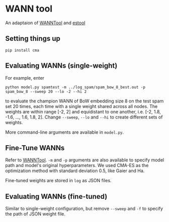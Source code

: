 # WANN tool
An adaptaion of [WANNTool](https://github.com/google/brain-tokyo-workshop/tree/master/WANNRelease/WANNTool) and [estool](https://github.com/hardmaru/estool)


## Setting things up

`pip install cma`


## Evaluating WANNs (single-weight)
For example, enter
```
python model.py spamtest -m ../log_spam/spam_bow_8_best.out -p spam_bow_8 --sweep 20 --lo -2 --hi 2
```
to evaluate the champion WANN of BoW embedding size 8 on the test spam set 20 times, each time with a single weight shared across all nodes. The weights are within range [-2, 2] and equidistant to one another, i.e. [-2, 1.8, -1.6, ..., 1.6, 1.8, 2]. Change `--sweep`, `--lo` and `--hi` to create different sets of weights.

More command-line arguments are available in `model.py`.


## Fine-Tune WANNs
Refer to [WANNTool](https://github.com/google/brain-tokyo-workshop/tree/master/WANNRelease/WANNTool). `-m` and `-p` arguments are also available to specify model path and model's original hyperparameters. We used CMA-ES as the optimization method with standard deviation 0.5, like Gaier and Ha.

Fine-tuned weights are stored in `log` as JSON files.


## Evaluating WANNs (fine-tuned)
Similar to single-weight configuration, but remove `--sweep` and `-f` to specify the path of JSON weight file.
